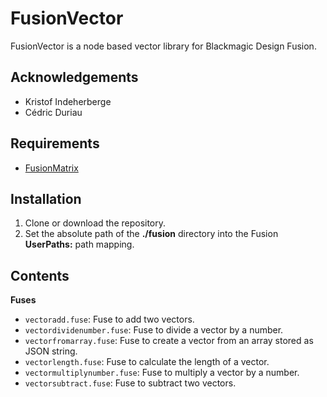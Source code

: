 # FusionVector

FusionVector is a node based vector library for Blackmagic Design Fusion.

## Acknowledgements

- Kristof Indeherberge
- Cédric Duriau

## Requirements

- [FusionMatrix](https://github.com/cedricduriau/fusionmatrix)

## Installation

1. Clone or download the repository.
2. Set the absolute path of the **./fusion** directory into the Fusion
   **UserPaths:** path mapping.

## Contents

**Fuses**

- `vectoradd.fuse`: Fuse to add two vectors.
- `vectordividenumber.fuse`: Fuse to divide a vector by a number.
- `vectorfromarray.fuse`: Fuse to create a vector from an array stored as JSON string.
- `vectorlength.fuse`: Fuse to calculate the length of a vector.
- `vectormultiplynumber.fuse`: Fuse to multiply a vector by a number.
- `vectorsubtract.fuse`: Fuse to subtract two vectors.
